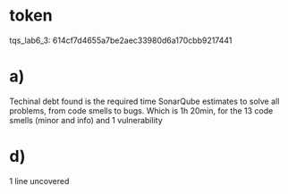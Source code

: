 # token
tqs_lab6_3: 614cf7d4655a7be2aec33980d6a170cbb9217441

# a) 
Techinal debt found is the required time SonarQube estimates to solve all problems, from code smells to bugs. Which is 1h 20min, for the 13 code smells (minor and info) and 1 vulnerability 

# d)
1 line uncovered